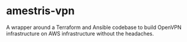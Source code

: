 # amestris-vpn
A wrapper around a Terraform and Ansible codebase to build OpenVPN infrastructure on AWS infrastructure without the headaches.

